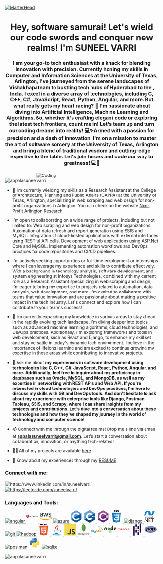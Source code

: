 [![MasterHead](https://user-images.githubusercontent.com/74038190/225813708-98b745f2-7d22-48cf-9150-083f1b00d6c9.gif)](https://appalasuneelvarri.io)
<h1 align="center">Hey, software samurai! Let's wield our code swords and conquer new realms!  I'm SUNEEL VARRI</h1>
<h3 align="center">I am your go-to tech enthusiast with a knack for blending innovation with precision. Currently honing my skills in Computer and Information Sciences at the University of Texas, Arlington, I've journeyed from the serene landscapes of Vishakhapatnam to bustling tech hubs of Hyderabad to the , India.  I excel in a diverse array of technologies, including C, C++, C#, JavaScript, React, Python, Angular, and more. But what really gets my heart racing? 🚀 I'm passionate about diving into Artificial Intelligence, Machine Learning and Algorithms.  So, whether it's crafting elegant code or exploring the latest tech frontiers, count me in! Let's team up and turn our coding dreams into reality! 💻✨Armed with a passion for precision and a dash of innovation, I'm on a mission to master the art of software sorcery at the University of Texas, Arlington and bring a blend of traditional wisdom and cutting-edge expertise to the table. Let's join forces and code our way to greatness! 💻🚀</h3>

<img align="right" alt="Coding" width="400" src="https://cdn.dribbble.com/users/1162077/screenshots/3848914/programmer.gif"/>

<p align="left"> <img src="https://komarev.com/ghpvc/?username=appalasuneelvarri&label=Profile%20views&color=0e75b6&style=flat" alt="appalasuneelvarri" /> </p>

- 🔭 I’m currently wielding my skills as a Research Assistant at the College of Architecture, Planning and Public Affairs (CAPPA) at the University of Texas, Arlington, specializing in web scraping and web design for non-profit organizations in Arlington. You can check on the website [Non-Profit Arlington Research](https://nparlington-research.uta.edu)

- I'm open to collaborating on a wide range of projects, including but not limited to:  Web scraping and web design for non-profit organizations. Automation of data refresh and report generation using SSIS and MySQL. Integration of cloud-hosted applications with external interfaces using RESTful API calls. Development of web applications using ASP.Net Core and MySQL. Implementing automation workflows and DevOps practices for code repositories and CI/CD pipelines.

- I'm actively seeking opportunities or full-time employment or internships where I can leverage my experience and skills to contribute effectively. With a background in technology analysis, software development, and system engineering at Infosys Technologies, combined with my current role as a Research Assistant specializing in web scraping and design, I'm eager to bring my expertise to projects related to automation, data analysis, web development, and more. I'm excited to collaborate with teams that value innovation and are passionate about making a positive impact in the tech industry. Let's connect and explore how I can contribute to your team's success!

- 🌱 I’m currently expanding my knowledge in various areas to stay ahead in the rapidly evolving tech landscape. I'm diving deeper into topics such as advanced machine learning algorithms, cloud technologies, and DevOps practices. Additionally, I'm exploring frameworks and tools in web development, such as React and Django, to enhance my skill set and stay versatile in today's dynamic tech environment. I believe in the importance of lifelong learning and am excited to continue growing my expertise in these areas while contributing to innovative projects.

- 💬 Ask me about **my experiences in software development using technologies like C, C++, C#, JavaScript, React, Python, Angular, and more. Additionally, feel free to inquire about my proficiency in databases such as Oracle, MySQL, and MongoDB, as well as my expertise in networking with REST APIs and Web API. If you're interested in cloud technologies and DevOps practices, I'm here to discuss my skills with Git and DevOps tools. And don't hesitate to ask about my experience with enterprise tools like Django, Postman, Tableau, SSIS, and Scrapy, where I can share insights from my projects and contributions. Let's dive into a conversation about these technologies and how they've shaped my journey in the world of technology and computer science!**

- 📫 Connect with me through the digital realms! Drop me a line via email at **appalasuneelvarri@gmail.com**. Let's start a conversation about collaboration, innovation, or anything tech-related!

- 👨‍💻 All of my projects are available [here](https://github.com/AppalaSuneelVarri?tab=repositories)

- 📄 Know about my experiences through my [RESUME](https://drive.google.com/file/d/1xYZMqLU4GJrcrDZNSACX1nyC-LczdsDz/view?usp=sharing)

<h3 align="left">Connect with me:</h3>
<p align="left">
<a href="https://linkedin.com/in/https://www.linkedin.com/in/suneelvarri/" target="blank"><img align="center" src="https://raw.githubusercontent.com/rahuldkjain/github-profile-readme-generator/master/src/images/icons/Social/linked-in-alt.svg" alt="https://www.linkedin.com/in/suneelvarri/" height="30" width="40" /></a>
<a href="https://www.leetcode.com/https://leetcode.com/suneelvarri/" target="blank"><img align="center" src="https://raw.githubusercontent.com/rahuldkjain/github-profile-readme-generator/master/src/images/icons/Social/leet-code.svg" alt="https://leetcode.com/suneelvarri/" height="30" width="40" /></a>
</p>

<h3 align="left">Languages and Tools:</h3>
<p align="left"> <a href="https://angular.io" target="_blank" rel="noreferrer"> <img src="https://angular.io/assets/images/logos/angular/angular.svg" alt="angular" width="40" height="40"/> </a> <a href="https://angular.io" target="_blank" rel="noreferrer"> <img src="https://raw.githubusercontent.com/devicons/devicon/master/icons/angularjs/angularjs-original-wordmark.svg" alt="angularjs" width="40" height="40"/> </a> <a href="https://aws.amazon.com" target="_blank" rel="noreferrer"> <img src="https://raw.githubusercontent.com/devicons/devicon/master/icons/amazonwebservices/amazonwebservices-original-wordmark.svg" alt="aws" width="40" height="40"/> </a> <a href="https://azure.microsoft.com/en-in/" target="_blank" rel="noreferrer"> <img src="https://www.vectorlogo.zone/logos/microsoft_azure/microsoft_azure-icon.svg" alt="azure" width="40" height="40"/> </a> <a href="https://www.cprogramming.com/" target="_blank" rel="noreferrer"> <img src="https://raw.githubusercontent.com/devicons/devicon/master/icons/c/c-original.svg" alt="c" width="40" height="40"/> </a> <a href="https://www.w3schools.com/cpp/" target="_blank" rel="noreferrer"> <img src="https://raw.githubusercontent.com/devicons/devicon/master/icons/cplusplus/cplusplus-original.svg" alt="cplusplus" width="40" height="40"/> </a> <a href="https://www.w3schools.com/cs/" target="_blank" rel="noreferrer"> <img src="https://raw.githubusercontent.com/devicons/devicon/master/icons/csharp/csharp-original.svg" alt="csharp" width="40" height="40"/> </a> <a href="https://www.w3schools.com/css/" target="_blank" rel="noreferrer"> <img src="https://raw.githubusercontent.com/devicons/devicon/master/icons/css3/css3-original-wordmark.svg" alt="css3" width="40" height="40"/> </a> <a href="https://www.djangoproject.com/" target="_blank" rel="noreferrer"> <img src="https://cdn.worldvectorlogo.com/logos/django.svg" alt="django" width="40" height="40"/> </a> <a href="https://dotnet.microsoft.com/" target="_blank" rel="noreferrer"> <img src="https://raw.githubusercontent.com/devicons/devicon/master/icons/dot-net/dot-net-original-wordmark.svg" alt="dotnet" width="40" height="40"/> </a> <a href="https://git-scm.com/" target="_blank" rel="noreferrer"> <img src="https://www.vectorlogo.zone/logos/git-scm/git-scm-icon.svg" alt="git" width="40" height="40"/> </a> <a href="https://hadoop.apache.org/" target="_blank" rel="noreferrer"> <img src="https://www.vectorlogo.zone/logos/apache_hadoop/apache_hadoop-icon.svg" alt="hadoop" width="40" height="40"/> </a> <a href="https://www.w3.org/html/" target="_blank" rel="noreferrer"> <img src="https://raw.githubusercontent.com/devicons/devicon/master/icons/html5/html5-original-wordmark.svg" alt="html5" width="40" height="40"/> </a> <a href="https://www.java.com" target="_blank" rel="noreferrer"> <img src="https://raw.githubusercontent.com/devicons/devicon/master/icons/java/java-original.svg" alt="java" width="40" height="40"/> </a> <a href="https://developer.mozilla.org/en-US/docs/Web/JavaScript" target="_blank" rel="noreferrer"> <img src="https://raw.githubusercontent.com/devicons/devicon/master/icons/javascript/javascript-original.svg" alt="javascript" width="40" height="40"/> </a> <a href="https://www.mongodb.com/" target="_blank" rel="noreferrer"> <img src="https://raw.githubusercontent.com/devicons/devicon/master/icons/mongodb/mongodb-original-wordmark.svg" alt="mongodb" width="40" height="40"/> </a> <a href="https://www.mysql.com/" target="_blank" rel="noreferrer"> <img src="https://raw.githubusercontent.com/devicons/devicon/master/icons/mysql/mysql-original-wordmark.svg" alt="mysql" width="40" height="40"/> </a> <a href="https://nodejs.org" target="_blank" rel="noreferrer"> <img src="https://raw.githubusercontent.com/devicons/devicon/master/icons/nodejs/nodejs-original-wordmark.svg" alt="nodejs" width="40" height="40"/> </a> <a href="https://www.oracle.com/" target="_blank" rel="noreferrer"> <img src="https://raw.githubusercontent.com/devicons/devicon/master/icons/oracle/oracle-original.svg" alt="oracle" width="40" height="40"/> </a> <a href="https://pandas.pydata.org/" target="_blank" rel="noreferrer"> <img src="https://raw.githubusercontent.com/devicons/devicon/2ae2a900d2f041da66e950e4d48052658d850630/icons/pandas/pandas-original.svg" alt="pandas" width="40" height="40"/> </a> <a href="https://www.php.net" target="_blank" rel="noreferrer"> <img src="https://raw.githubusercontent.com/devicons/devicon/master/icons/php/php-original.svg" alt="php" width="40" height="40"/> </a> <a href="https://postman.com" target="_blank" rel="noreferrer"> <img src="https://www.vectorlogo.zone/logos/getpostman/getpostman-icon.svg" alt="postman" width="40" height="40"/> </a> <a href="https://www.python.org" target="_blank" rel="noreferrer"> <img src="https://raw.githubusercontent.com/devicons/devicon/master/icons/python/python-original.svg" alt="python" width="40" height="40"/> </a> <a href="https://www.sqlite.org/" target="_blank" rel="noreferrer"> <img src="https://www.vectorlogo.zone/logos/sqlite/sqlite-icon.svg" alt="sqlite" width="40" height="40"/> </a> </p>

<p><img align="left" src="https://github-readme-stats.vercel.app/api/top-langs?username=appalasuneelvarri&show_icons=true&locale=en&layout=compact" alt="appalasuneelvarri" /></p>


